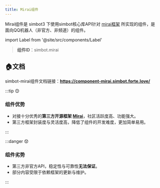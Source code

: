 ```yaml
---
title: Mirai组件
---
```


Mirai组件是 simbot3 下使用simbot核心库API针对 [mirai框架](https://github.com/mamoe/mirai) 所实现的组件，是面向QQ机器人（非官方、非频道）的组件。

import Label from '@site/src/components/Label'

> **组件ID**：<Label>simbot.mirai</Label>


## 🏠文档

simbot-mirai组件文档链接：**<https://component-mirai.simbot.forte.love/>**

:::tip 😊

### 组件优势

- 对接十分优秀的**第三方开源框架 [Mirai](https://github.com/mamoe/mirai)**，社区活跃度高、功能强大。
- 第三方框架封装度与灵活度高，降低了组件的开发难度，更加简单易用。

:::

:::danger 😟

### 组件劣势

- 第三方非官方API，稳定性与可靠性**无法保证**。
- 部分内容受限于依赖框架的更新与维护。

:::
